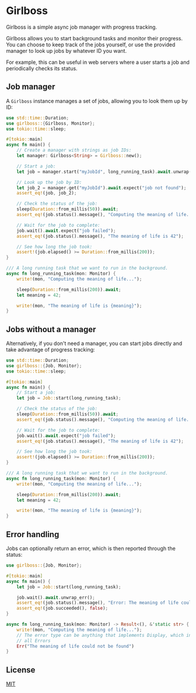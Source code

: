 # Girlboss

Girlboss is a simple async job manager with progress tracking.

Girlboss allows you to start background tasks and monitor their progress. You can choose to keep track of the jobs yourself, or use the provided manager to look up jobs by whatever ID you want.

For example, this can be useful in web servers where a user starts a job and periodically checks its status.

## Job manager

A `Girlboss` instance manages a set of jobs, allowing you to look them up by ID:

```rust
use std::time::Duration;
use girlboss::{Girlboss, Monitor};
use tokio::time::sleep;

#[tokio::main]
async fn main() {
    // Create a manager with strings as job IDs:
    let manager: Girlboss<String> = Girlboss::new();

    // Start a job:
    let job = manager.start("myJobId", long_running_task).await.unwrap();

    // Look up the job by ID:
    let job_2 = manager.get("myJobId").await.expect("job not found");
    assert_eq!(job, job_2);

    // Check the status of the job:
    sleep(Duration::from_millis(50)).await;
    assert_eq!(job.status().message(), "Computing the meaning of life...");

    // Wait for the job to complete:
    job.wait().await.expect("job failed");
    assert_eq!(job.status().message(), "The meaning of life is 42");

    // See how long the job took:
    assert!(job.elapsed() >= Duration::from_millis(200));
}

/// A long running task that we want to run in the background.
async fn long_running_task(mon: Monitor) {
    write!(mon, "Computing the meaning of life...");

    sleep(Duration::from_millis(200)).await;
    let meaning = 42;

    write!(mon, "The meaning of life is {meaning}");
}
```

## Jobs without a manager

Alternatively, if you don't need a manager, you can start jobs directly and take advantage of progress tracking:

```rust
use std::time::Duration;
use girlboss::{Job, Monitor};
use tokio::time::sleep;

#[tokio::main]
async fn main() {
    // Start a job:
    let job = Job::start(long_running_task);

    // Check the status of the job:
    sleep(Duration::from_millis(50)).await;
    assert_eq!(job.status().message(), "Computing the meaning of life...");

    // Wait for the job to complete:
    job.wait().await.expect("job failed");
    assert_eq!(job.status().message(), "The meaning of life is 42");

    // See how long the job took:
    assert!(job.elapsed() >= Duration::from_millis(200));
}

/// A long running task that we want to run in the background.
async fn long_running_task(mon: Monitor) {
    write!(mon, "Computing the meaning of life...");

    sleep(Duration::from_millis(200)).await;
    let meaning = 42;

    write!(mon, "The meaning of life is {meaning}");
}
```

## Error handling

Jobs can optionally return an error, which is then reported through the status:

```rust
use girlboss::{Job, Monitor};

#[tokio::main]
async fn main() {
    let job = Job::start(long_running_task);

    job.wait().await.unwrap_err();
    assert_eq!(job.status().message(), "Error: The meaning of life could not be found");
    assert_eq!(job.succeeded(), false);
}

async fn long_running_task(mon: Monitor) -> Result<(), &'static str> {
    write!(mon, "Computing the meaning of life...");
    // The error type can be anything that implements Display, which includes
    // all Errors
    Err("The meaning of life could not be found")
}
```

## License

[MIT](./LICENSE)
